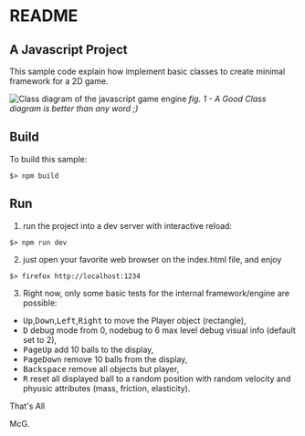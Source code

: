 # README

## A Javascript Project

This sample code explain how implement basic classes to create minimal framework for a 2D game.

![Class diagram of the javascript game engine](https://www.planttext.com/api/plantuml/img/XP5D3i8W48Ntd8AmhEcYMrQDqRZKs1CWdRGO2WsCniPuTsdfxyB80kRDD_Fo4dAFmk6ZqKHguJqzYGRUX8QpGuKQU85EcOfyLlnykuF4SQgrNg6o9gedQ2iLTb49AK634mEV70e91iRw08qTD8KNWYctz1ewu4PngJklvD5KQkPxeVMyk0GZfAzfagQZ0tVHQ6wllNWxY0XPncZWB64n2FVzxRSmsq0Iyq_Gi5KIReV7avZZpz3I-Z4eQwLBaWUly5zV)
_fig. 1 - A Good Class diagram is better than any word ;)_

## Build

To build this sample:

```shell
$> npm build
```

## Run

1. run the project into a dev server with interactive reload:

```shell
$> npm run dev
```

2. just open your favorite web browser on the index.html file, and enjoy

```shell
$> firefox http://localhost:1234
```

3. Right now, only some basic tests for the internal framework/engine are possible:

- <kbd>Up</kbd>,<kbd>Down</kbd>,<kbd>Left</kbd>,<kbd>Right</kbd> to move the Player object (rectangle),
- <kbd>D</kbd> debug mode from 0, nodebug to 6 max level debug visual info (default set to 2),
- <kbd>PageUp</kbd> add 10 balls to the display,
- <kbd>PageDown</kbd> remove 10 balls from the display,
- <kbd>Backspace</kbd> remove all objects but player,
- <kbd>R</kbd> reset all displayed ball to a random position with random velocity and phyusic attributes (mass, friction, elasticity).

That's All

McG.
